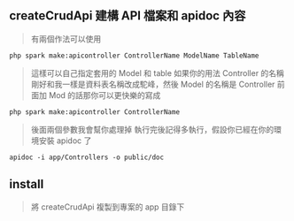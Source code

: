 ## createCrudApi 建構 API 檔案和 apidoc 內容
> 有兩個作法可以使用
```
php spark make:apicontroller ControllerName ModelName TableName
```
> 這樣可以自己指定套用的 Model 和 table
> 如果你的用法 Controller 的名稱剛好和我一樣是資料表名稱改成駝峰，然後 Model 的名稱是 Controller 前面加 Mod 的話那你可以更快樂的寫成
```
php spark make:apicontroller ControllerName
```
> 後面兩個參數我會幫你處理掉
> 執行完後記得多執行，假設你已經在你的環境安裝 apidoc 了
```
apidoc -i app/Controllers -o public/doc
```

## install
> 將 createCrudApi 複製到專案的 app 目錄下